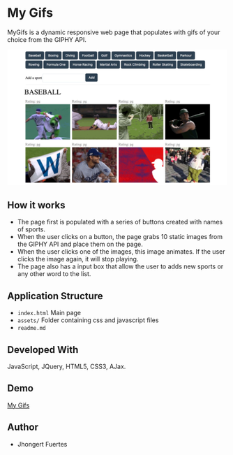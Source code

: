 # My Gifs
MyGifs is a dynamic responsive web page that populates with gifs of your choice from the GIPHY API.

![App image](https://github.com/Jhongert/GifTastic/blob/master/assets/images/app.jpeg?raw=true)

## How it works
- The page first is populated with a series of buttons created with names of sports.
- When the user clicks on a button, the page grabs 10 static images from the GIPHY API and place them on the page.
- When the user clicks one of the images, this image animates. If the user clicks the image again, it will stop playing.
- The page also has a input box that allow the user to adds new sports or any other word to the list.

## Application Structure
- `index.html` Main page
- `assets/` Folder containing css and javascript files
- `readme.md`

## Developed With
JavaScript, JQuery, HTML5, CSS3, AJax.

## Demo
 [My Gifs](https://jhongert.github.io/GifTastic/)

## Author
- Jhongert Fuertes
